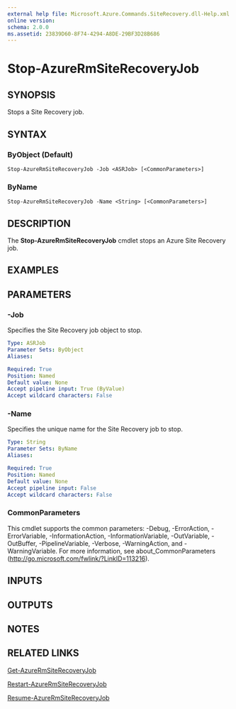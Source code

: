 ```yaml
---
external help file: Microsoft.Azure.Commands.SiteRecovery.dll-Help.xml
online version: 
schema: 2.0.0
ms.assetid: 23839D60-8F74-4294-A8DE-29BF3D28B686
---
```


# Stop-AzureRmSiteRecoveryJob

## SYNOPSIS
Stops a Site Recovery job.

## SYNTAX

### ByObject (Default)
```
Stop-AzureRmSiteRecoveryJob -Job <ASRJob> [<CommonParameters>]
```

### ByName
```
Stop-AzureRmSiteRecoveryJob -Name <String> [<CommonParameters>]
```

## DESCRIPTION
The **Stop-AzureRmSiteRecoveryJob** cmdlet stops an Azure Site Recovery job.

## EXAMPLES


## PARAMETERS

### -Job
Specifies the Site Recovery job object to stop.

```yaml
Type: ASRJob
Parameter Sets: ByObject
Aliases:

Required: True
Position: Named
Default value: None
Accept pipeline input: True (ByValue)
Accept wildcard characters: False
```

### -Name
Specifies the unique name for the Site Recovery job to stop.

```yaml
Type: String
Parameter Sets: ByName
Aliases:

Required: True
Position: Named
Default value: None
Accept pipeline input: False
Accept wildcard characters: False
```

### CommonParameters
This cmdlet supports the common parameters: -Debug, -ErrorAction, -ErrorVariable, -InformationAction, -InformationVariable, -OutVariable, -OutBuffer, -PipelineVariable, -Verbose, -WarningAction, and -WarningVariable. For more information, see about_CommonParameters (http://go.microsoft.com/fwlink/?LinkID=113216).

## INPUTS

## OUTPUTS

## NOTES

## RELATED LINKS

[Get-AzureRmSiteRecoveryJob](./Get-AzureRmSiteRecoveryJob.md)

[Restart-AzureRmSiteRecoveryJob](./Restart-AzureRmSiteRecoveryJob.md)

[Resume-AzureRmSiteRecoveryJob](./Resume-AzureRmSiteRecoveryJob.md)
